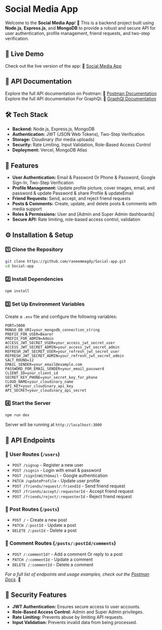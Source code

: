 # Social Media App

Welcome to the **Social Media App**! 🚀 This is a backend project built using **Node.js**, **Express.js**, and **MongoDB** to provide a robust and secure API for user authentication, profile management, friend requests, and two-step verification.


## 🚀 Live Demo
Check out the live version of the app:
🔗 [Social Media App](https://social-media-app-iota-sable.vercel.app/)

## 📌 API Documentation
Explore the full API documentation on Postman:
🔗 [Postman Documentation](https://documenter.getpostman.com/view/26311189/2sAYQdjpve)
Explore the full API documentation For GraphQl:
🔗 [GraphQl Documentation](https://social-media-app-iota-sable.vercel.app/playground)

## 🛠️ Tech Stack
- **Backend:** Node.js, Express.js, MongoDB
- **Authentication:** JWT (JSON Web Tokens), Two-Step Verification
- **Storage:** Cloudinary (for media uploads)
- **Security:** Rate Limiting, Input Validation, Role-Based Access Control
- **Deployment:** Vercel, MongoDB Atlas

## 🔑 Features
- **User Authentication:** Email & Password Or Phone & Password, Google Sign-In, Two-Step Verification
- **Profile Management:** Update profile picture, cover images, email, and password & update Password & share Profile & updateEmail
- **Friend Requests:** Send, accept, and reject friend requests
- **Posts & Comments:** Create, update, and delete posts & comments with media support
- **Roles & Permissions:** User and [Admin and Super Admin dashboards]
- **Secure API:** Rate limiting, role-based access control, validation


## ⚙️ Installation & Setup
### 1️⃣ Clone the Repository
```bash
git clone https://github.com/raneemmagdy/Social-app.git
cd Social-app
```

### 2️⃣ Install Dependencies
```bash
npm install
```

### 3️⃣ Set Up Environment Variables
Create a `.env` file and configure the following variables:
```
PORT=3000
MONGO_DB_URI=your_mongodb_connection_string
PREFIX_FOR_USER=Bearer
PREFIX_FOR_ADMIN=Admin
ACCESS_JWT_SECRET_USER=your_access_jwt_secret_user
ACCESS_JWT_SECRET_ADMIN=your_access_jwt_secret_admin
REFRESH_JWT_SECRET_USER=your_refresh_jwt_secret_user
REFRESH_JWT_SECRET_ADMIN=your_refresh_jwt_secret_admin
SALT_ROUND=12
EMAIL_SENDER=your_email@example.com
PASSWORD_FOR_EMAIL_SENDER=your_email_password
CLIENT_ID=your_client_id
SECRET_KEY_PHONE=your_secret_key_for_phone
CLOUD_NAME=your_cloudinary_name
API_KEY=your_cloudinary_api_key
API_SECRET=your_cloudinary_api_secret
```

### 4️⃣ Start the Server
```bash
npm run dev
```
Server will be running at `http://localhost:3000`

## 🔗 API Endpoints
### 🔹 User Routes (`/users`)
- `POST /signup` - Register a new user
- `POST /signin` - Login with email & password
- `POST /signInWithGmail` - Google authentication
- `PATCH /updateProfile` - Update user profile
- `POST /friends/request/:friendId` - Send friend request
- `POST /friends/accept/:requesterId` - Accept friend request
- `POST /friends/reject/:requesterId` - Reject friend request

### 🔹 Post Routes (`/posts`)
- `POST /` - Create a new post
- `PATCH /:postId` - Update a post
- `DELETE /:postId` - Delete a post

### 🔹 Comment Routes (`/posts/:postId/comments`)
- `POST /:commentId?` - Add a comment Or reply  to a post
- `PATCH /:commentId` - Update a comment
- `DELETE /:commentId` - Delete a comment
  
_For a full list of endpoints and usage examples, check out the [Postman Docs](https://documenter.getpostman.com/view/26311189/2sAYQdjpve)._ 🚀


## 🔐 Security Features
- **JWT Authentication:** Ensures secure access to user accounts.
- **Role-Based Access Control:** Admin and Super Admin privileges.
- **Rate Limiting:** Prevents abuse by limiting API requests.
- **Input Validation:** Prevents invalid data from being processed.


